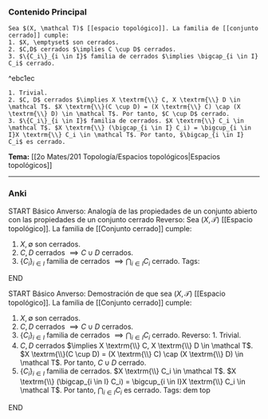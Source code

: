 ### Contenido Principal

```ad-proposition
Sea $(X, \mathcal T)$ [[espacio topológico]]. La familia de [[conjunto cerrado]] cumple:
1. $X, \emptyset$ son cerrados.
2. $C,D$ cerrados $\implies C \cup D$ cerrados.
3. $\{C_i\}_{i \in I}$ familia de cerrados $\implies \bigcap_{i \in I} C_i$ cerrado.
```

^ebc1ec

```ad-proof
1. Trivial.
2. $C, D$ cerrados $\implies X \textrm{\\} C, X \textrm{\\} D \in \mathcal T$. $X \textrm{\\}(C \cup D) = (X \textrm{\\} C) \cap (X \textrm{\\} D) \in \mathcal T$. Por tanto, $C \cup D$ cerrado.
3. $\{C_i\}_{i \in I}$ familia de cerrados. $X \textrm{\\} C_i \in \mathcal T$. $X \textrm{\\} (\bigcap_{i \in I} C_i) = \bigcup_{i \in I}X \textrm{\\} C_i \in \mathcal T$. Por tanto, $\bigcap_{i \in I} C_i$ es cerrado.
```

**Tema:** [[2o Mates/201 Topología/Espacios topológicos|Espacios topológicos]]

---
### Anki

START
Básico
Anverso: Analogía de las propiedades de un conjunto abierto con las propiedades de un conjunto cerrado
Reverso: Sea $(X, \mathcal T)$ [[Espacio topológico]]. La familia de [[Conjunto cerrado]] cumple:
1. $X, \emptyset$ son cerrados.
2. $C,D$ cerrados $\implies C \cup D$ cerrados.
3. $\{C_i\}_{i \in I}$ familia de cerrados $\implies \bigcap_{i \in I} C_i$ cerrado.
Tags: 
<!--ID: 1727083427877-->
END

START
Básico
Anverso: Demostración de que sea $(X, \mathcal T)$ [[Espacio topológico]]. La familia de [[Conjunto cerrado]] cumple:
1. $X, \emptyset$ son cerrados.
2. $C,D$ cerrados $\implies C \cup D$ cerrados.
3. $\{C_i\}_{i \in I}$ familia de cerrados $\implies \bigcap_{i \in I} C_i$ cerrado.
Reverso: 1. Trivial.
2. $C, D$ cerrados $\implies X \textrm{\\} C, X \textrm{\\} D \in \mathcal T$. $X \textrm{\\}(C \cup D) = (X \textrm{\\} C) \cap (X \textrm{\\} D) \in \mathcal T$. Por tanto, $C \cup D$ cerrado.
3. $\{C_i\}_{i \in I}$ familia de cerrados. $X \textrm{\\} C_i \in \mathcal T$. $X \textrm{\\} (\bigcap_{i \in I} C_i) = \bigcup_{i \in I}X \textrm{\\} C_i \in \mathcal T$. Por tanto, $\bigcap_{i \in I} C_i$ es cerrado.
Tags: dem top
<!--ID: 1727083427879-->
END
